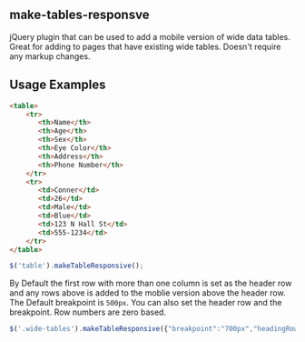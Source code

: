 ## make-tables-responsve
jQuery plugin that can be used to add a mobile version of wide data tables. Great for adding to pages that have existing wide tables.
Doesn't require any markup changes. 
## Usage Examples
```html
<table>
    <tr>
       <th>Name</th>
       <th>Age</th>
       <th>Sex</th>
       <th>Eye Color</th>
       <th>Address</th>
       <th>Phone Number</th>
    </tr>
    <tr>
       <td>Conner</td>
       <td>26</td>
       <td>Male</td>
       <td>Blue</td>
       <td>123 N Hall St</td>
       <td>555-1234</td>
    </tr>
</table>
```
```Javascript
$('table').makeTableResponsive();
```
By Default the first row with more than one column is set as the header row and any rows above is added to the moblie version above
the header row. The Default breakpoint is `500px`. You can also set the header row and the breakpoint. Row numbers are zero based.
```Javascript
$('.wide-tables').makeTableResponsive({"breakpoint":"700px","headingRow":1});
```
